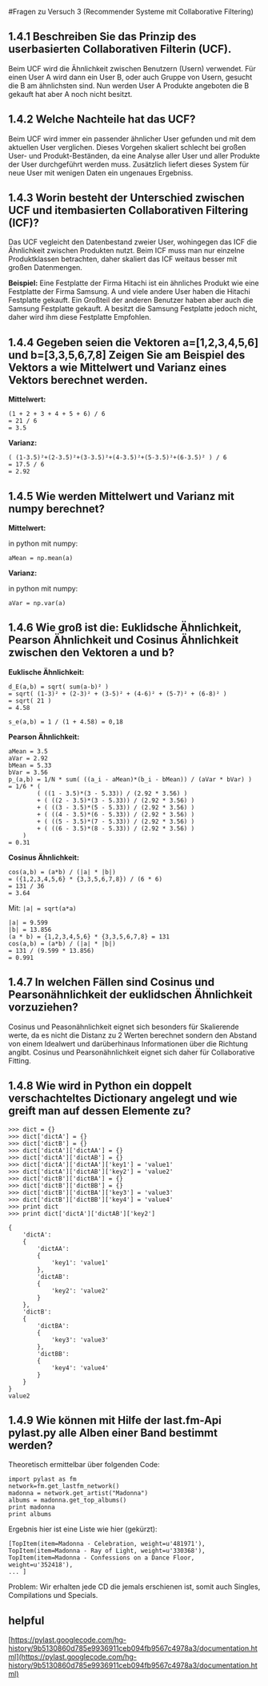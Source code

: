 #Fragen zu Versuch 3 (Recommender Systeme mit Collaborative Filtering)

## 1.4.1 Beschreiben Sie das Prinzip des userbasierten Collaborativen Filterin (UCF).

Beim UCF wird die Ähnlichkeit zwischen Benutzern (Usern) verwendet. Für einen User A wird dann ein User B,
oder auch Gruppe von Usern, gesucht die B am ähnlichsten sind.
Nun werden User A Produkte angeboten die B gekauft hat aber A noch nicht besitzt.

## 1.4.2 Welche Nachteile hat das UCF?

Beim UCF wird immer ein passender ähnlicher User gefunden und mit dem aktuellen User verglichen.
Dieses Vorgehen skaliert schlecht bei großen User- und Produkt-Beständen, da eine Analyse aller User
und aller Produkte der User durchgeführt werden muss.
Zusätzlich liefert dieses System für neue User mit wenigen Daten ein ungenaues Ergebniss.

## 1.4.3 Worin besteht der Unterschied zwischen UCF und itembasierten Collaborativen Filtering (ICF)?

Das UCF vegleicht den Datenbestand zweier User, wohingegen das ICF die Ähnlichkeit zwischen Produkten nutzt.
Beim ICF muss man nur einzelne Produktklassen betrachten,
daher skaliert das ICF weitaus besser mit großen Datenmengen.

**Beispiel:**
Eine Festplatte der Firma Hitachi ist ein ähnliches Produkt wie eine Festplatte der Firma Samsung.
A und viele andere User haben die Hitachi Festplatte gekauft. Ein Großteil der anderen Benutzer haben aber auch
die Samsung Festplatte gekauft.
A besitzt die Samsung Festplatte jedoch nicht, daher wird ihm diese Festplatte Empfohlen.

## 1.4.4 Gegeben seien die Vektoren a=[1,2,3,4,5,6] und b=[3,3,5,6,7,8] Zeigen Sie am Beispiel des Vektors a wie Mittelwert und Varianz eines Vektors berechnet werden.

**Mittelwert:**

    (1 + 2 + 3 + 4 + 5 + 6) / 6
    = 21 / 6
    = 3.5

**Varianz:**

    ( (1-3.5)²+(2-3.5)²+(3-3.5)²+(4-3.5)²+(5-3.5)²+(6-3.5)² ) / 6
    = 17.5 / 6
    = 2.92

## 1.4.5 Wie werden Mittelwert und Varianz mit numpy berechnet?

**Mittelwert:**

in python mit numpy:

    aMean = np.mean(a)

**Varianz:**

in python mit numpy:

    aVar = np.var(a)


## 1.4.6 Wie groß ist die:  Euklidsche Ähnlichkeit, Pearson Ähnlichkeit und Cosinus Ähnlichkeit zwischen den Vektoren a und b?

**Euklische Ähnlichkeit:**

    d_E(a,b) = sqrt( sum(a-b)² )
    = sqrt( (1-3)² + (2-3)² + (3-5)² + (4-6)² + (5-7)² + (6-8)² )
    = sqrt( 21 )
    = 4.58

    s_e(a,b) = 1 / (1 + 4.58) = 0,18

**Pearson Ähnlichkeit:**

    aMean = 3.5
    aVar = 2.92
    bMean = 5.33
    bVar = 3.56
    p_(a,b) = 1/N * sum( ((a_i - aMean)*(b_i - bMean)) / (aVar * bVar) )
    = 1/6 * (
            ( ((1 - 3.5)*(3 - 5.33)) / (2.92 * 3.56) )
            + ( ((2 - 3.5)*(3 - 5.33)) / (2.92 * 3.56) )
            + ( ((3 - 3.5)*(5 - 5.33)) / (2.92 * 3.56) )
            + ( ((4 - 3.5)*(6 - 5.33)) / (2.92 * 3.56) )
            + ( ((5 - 3.5)*(7 - 5.33)) / (2.92 * 3.56) )
            + ( ((6 - 3.5)*(8 - 5.33)) / (2.92 * 3.56) )
        )
    = 0.31

**Cosinus Ähnlichkeit:**

    cos(a,b) = (a*b) / (|a| * |b|)
    = ({1,2,3,4,5,6} * {3,3,5,6,7,8}) / (6 * 6)
    = 131 / 36
    = 3.64
	
Mit: `|a| = sqrt(a*a)`

	|a| = 9.599
	|b| = 13.856
	(a * b) = {1,2,3,4,5,6} * {3,3,5,6,7,8} = 131
	cos(a,b) = (a*b) / (|a| * |b|)
	= 131 / (9.599 * 13.856)
	= 0.991
	
	

## 1.4.7 In welchen Fällen sind Cosinus und Pearsonähnlichkeit der euklidschen Ähnlichkeit vorzuziehen?

Cosinus und Peasonähnlichkeit eignet sich besonders für Skalierende werte,
da es nicht die Distanz zu 2 Werten berechnet sondern den Abstand von
einem Idealwert und darüberhinaus Informationen über die Richtung angibt.
Cosinus und Pearsonähnlichkeit eignet sich daher für Collaborative Fitting.

## 1.4.8 Wie wird in Python ein doppelt verschachteltes Dictionary angelegt und wie greift man auf dessen Elemente zu?

    >>> dict = {}
    >>> dict['dictA'] = {}
    >>> dict['dictB'] = {}
    >>> dict['dictA']['dictAA'] = {}
    >>> dict['dictA']['dictAB'] = {}
    >>> dict['dictA']['dictAA']['key1'] = 'value1'
    >>> dict['dictA']['dictAB']['key2'] = 'value2'
    >>> dict['dictB']['dictBA'] = {}
    >>> dict['dictB']['dictBB'] = {}
    >>> dict['dictB']['dictBA']['key3'] = 'value3'
    >>> dict['dictB']['dictBB']['key4'] = 'value4'
    >>> print dict
    >>> print dict['dictA']['dictAB']['key2']

    {
        'dictA':
        {
            'dictAA':
            {
                'key1': 'value1'
            },
            'dictAB':
            {
                'key2': 'value2'
            }
        },
        'dictB':
        {
            'dictBA':
            {
                'key3': 'value3'
            },
            'dictBB':
            {
                'key4': 'value4'
            }
        }
    }
    value2

## 1.4.9 Wie können mit Hilfe der last.fm-Api pylast.py alle Alben einer Band bestimmt werden?

Theoretisch ermittelbar über folgenden Code:

    import pylast as fm
    network=fm.get_lastfm_network()
    madonna = network.get_artist("Madonna")
    albums = madonna.get_top_albums()
    print madonna
    print albums

Ergebnis hier ist eine Liste wie hier (gekürzt):

    [TopItem(item=Madonna - Celebration, weight=u'481971'),
    TopItem(item=Madonna - Ray of Light, weight=u'330368'),
    TopItem(item=Madonna - Confessions on a Dance Floor, weight=u'352418'),
    ... ]

Problem: Wir erhalten jede CD die jemals erschienen ist, somit auch Singles, Compilations und Specials.


## helpful
[https://pylast.googlecode.com/hg-history/9b5130860d785e9936911ceb094fb9567c4978a3/documentation.html](https://pylast.googlecode.com/hg-history/9b5130860d785e9936911ceb094fb9567c4978a3/documentation.html)
